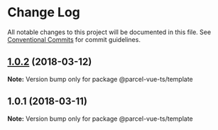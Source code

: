 # Change Log

All notable changes to this project will be documented in this file.
See [Conventional Commits](https://conventionalcommits.org) for commit guidelines.

<a name="1.0.2"></a>
## [1.0.2](https://github.com/masonz/parcel-vue-ts/compare/@parcel-vue-ts/template@1.0.1...@parcel-vue-ts/template@1.0.2) (2018-03-12)




**Note:** Version bump only for package @parcel-vue-ts/template

<a name="1.0.1"></a>
## 1.0.1 (2018-03-11)




**Note:** Version bump only for package @parcel-vue-ts/template
